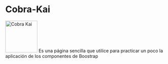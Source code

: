 # Cobra-Kai
<img src="https://www.nicepng.com/png/full/75-754701_cobra-kai-logos-banner-free-cobra-kai-fist.png" alt="Cobra Kai" style="width: 100px;">
Es una página sencilla que utilice para practicar un poco la aplicación de los componentes de Boostrap
